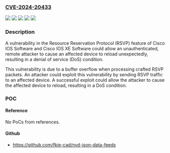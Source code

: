 ### [CVE-2024-20433](https://cve.mitre.org/cgi-bin/cvename.cgi?name=CVE-2024-20433)
![](https://img.shields.io/static/v1?label=Product&message=Cisco%20IOS%20XE%20Software&color=blue)
![](https://img.shields.io/static/v1?label=Product&message=IOS&color=blue)
![](https://img.shields.io/static/v1?label=Version&message=%3D%2012.0(24)S%20&color=brighgreen)
![](https://img.shields.io/static/v1?label=Version&message=%3D%203.7.0S%20&color=brighgreen)
![](https://img.shields.io/static/v1?label=Vulnerability&message=Stack-based%20Buffer%20Overflow&color=brighgreen)

### Description

A vulnerability in the Resource Reservation Protocol (RSVP) feature of Cisco IOS Software and Cisco IOS XE Software could allow an unauthenticated, remote attacker to cause an affected device to reload unexpectedly, resulting in a denial of service (DoS) condition. This vulnerability is due to a buffer overflow when processing crafted RSVP packets. An attacker could exploit this vulnerability by sending RSVP traffic to an affected device. A successful exploit could allow the attacker to cause the affected device to reload, resulting in a DoS condition.

### POC

#### Reference
No PoCs from references.

#### Github
- https://github.com/fkie-cad/nvd-json-data-feeds

